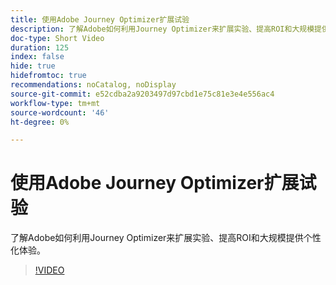 ```yaml
---
title: 使用Adobe Journey Optimizer扩展试验
description: 了解Adobe如何利用Journey Optimizer来扩展实验、提高ROI和大规模提供个性化体验。
doc-type: Short Video
duration: 125
index: false
hide: true
hidefromtoc: true
recommendations: noCatalog, noDisplay
source-git-commit: e52cdba2a9203497d97cbd1e75c81e3e4e556ac4
workflow-type: tm+mt
source-wordcount: '46'
ht-degree: 0%

---
```



# 使用Adobe Journey Optimizer扩展试验

了解Adobe如何利用Journey Optimizer来扩展实验、提高ROI和大规模提供个性化体验。

<!-- 72_S531_3442531_124_scaling-experimentation-with-adobe-journey-optimizer -->
>[!VIDEO](https://video.tv.adobe.com/v/3460430/?learn=on&enablevpops=true&captions=chi_hans)

